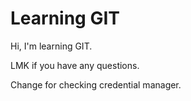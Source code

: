 # Learning GIT

Hi, I'm learning GIT. 

LMK if you have any questions. 

Change for checking credential manager.
